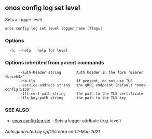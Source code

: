 ## onos config log set level

Sets a logger level

```
onos config log set level logger_name [flags]
```

### Options

```
  -h, --help   help for level
```

### Options inherited from parent commands

```
      --auth-header string       Auth header in the form 'Bearer <base64>'
      --no-tls                   if present, do not use TLS
      --service-address string   the gRPC endpoint (default "onos-config:5150")
      --tls-cert-path string     the path to the TLS certificate
      --tls-key-path string      the path to the TLS key
```

### SEE ALSO

* [onos config log set](onos_config_log_set.md)	 - Sets a logger attribute (e.g. level)

###### Auto generated by spf13/cobra on 12-Mar-2021

